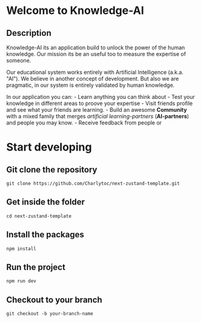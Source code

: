 # Welcome to Knowledge-AI

## Description 
Knowledge-AI its an application build to unlock the power of the human knowledge. Our mission its be an useful too to measure the expertise of someone. 

Our educational system works entirely with Artificial Intelligence (a.k.a. "AI"). We believe in another concept of development. But also we are pragmatic, in our system is entirely validated by human knowledge. 

In our application you can:
    - Learn anything you can think about
    - Test your knowledge in different areas to proove your expertise
    - Visit friends profile and see what your friends are learning.
    - Build an awesome **Community** with a mixed family that merges _artificial learning-partners_ (**AI-partners**)  and people you may know.
    - Receive feedback from people or 

<!-- We think that we can build on top of **assistants**. And an *assistants* -->
<!-- TODO: Write how to run the project locally -->
<!-- TODO: Add a LICENSE -->


# Start developing

## Git clone the repository
```
git clone https://github.com/Charlytoc/next-zustand-template.git
```

## Get inside the folder
```
cd next-zustand-template
```

## Install the packages
```
npm install
```

## Run the project
```
npm run dev
```

## Checkout to your branch
```
git checkout -b your-branch-name
```

